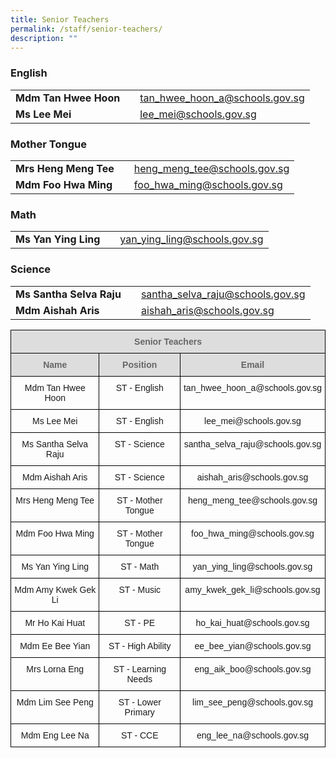 ```yaml
---
title: Senior Teachers
permalink: /staff/senior-teachers/
description: ""
---
```

### English

|  |  |  |
| -------- | -------- | -------- |
| **Mdm Tan Hwee Hoon**    |     | <a href="tan_hwee_hoon_a@schools.gov.sg">tan_hwee_hoon_a@schools.gov.sg</a>     |
| **Ms Lee Mei**    |     | <a href="lee_mei@schools.gov.sg">lee_mei@schools.gov.sg</a>     |

### Mother Tongue

|  |  |  |
| -------- | -------- | -------- |
| **Mrs Heng Meng Tee**    |     | <a href="heng_meng_tee@schools.gov.sg">heng_meng_tee@schools.gov.sg</a>     |
| **Mdm Foo Hwa Ming**    |     | <a href="foo_hwa_ming@schools.gov.sg">foo_hwa_ming@schools.gov.sg</a>     |

### Math

|  |  |  |
| -------- | -------- | -------- |
| **Ms Yan Ying Ling**    |     | <a href="yan_ying_ling@schools.gov.sg">yan_ying_ling@schools.gov.sg</a>     |

### Science

|  |  |  |
| -------- | -------- | -------- |
| **Ms Santha Selva Raju**    |     | <a href="santha_selva_raju@schools.gov.sg">santha_selva_raju@schools.gov.sg</a>     |
| **Mdm Aishah Aris**    |     | <a href="aishah_aris@schools.gov.sg">aishah_aris@schools.gov.sg</a>     |


<style type="text/css">
.tg  {border-collapse:collapse;border-spacing:0;}
.tg td{border-color:black;border-style:solid;border-width:1px;font-family:Arial, sans-serif;font-size:14px;
  overflow:hidden;padding:10px 5px;word-break:normal;}
.tg th{border-color:black;border-style:solid;border-width:1px;font-family:Arial, sans-serif;font-size:14px;
  font-weight:normal;overflow:hidden;padding:10px 5px;word-break:normal;}
.tg .tg-a4yv{background-color:#DDD;color:#666;font-weight:bold;text-align:center;vertical-align:top}
.tg .tg-baqh{text-align:center;vertical-align:top}
</style>
<table class="tg">
<thead>
  <tr>
    <th class="tg-a4yv" colspan="3">Senior Teachers </th>
  </tr>
</thead>
<tbody>
  <tr>
    <td class="tg-a4yv">Name</td>
    <td class="tg-a4yv">Position</td>
    <td class="tg-a4yv">Email</td>
  </tr>
  <tr>
    <td class="tg-baqh">Mdm Tan Hwee Hoon<br></td>
    <td class="tg-baqh">ST - English<br></td>
    <td class="tg-baqh">tan_hwee_hoon_a@schools.gov.sg<br></td>
  </tr>
  <tr>
    <td class="tg-baqh">Ms Lee Mei<br></td>
    <td class="tg-baqh">ST - English<br></td>
    <td class="tg-baqh">lee_mei@schools.gov.sg<br></td>
  </tr>
  <tr>
    <td class="tg-baqh">Ms Santha Selva Raju<br></td>
    <td class="tg-baqh">ST - Science<br></td>
    <td class="tg-baqh">santha_selva_raju@schools.gov.sg<br></td>
  </tr>
  <tr>
    <td class="tg-baqh">Mdm Aishah Aris<br></td>
    <td class="tg-baqh">ST - Science<br></td>
    <td class="tg-baqh">aishah_aris@schools.gov.sg<br></td>
  </tr>
  <tr>
    <td class="tg-baqh">Mrs Heng Meng Tee  </td>
    <td class="tg-baqh">ST - <span style="background-color:transparent">Mother Tongue</span> </td>
    <td class="tg-baqh">heng_meng_tee@schools.gov.sg</td>
  </tr>
  <tr>
    <td class="tg-baqh"> Mdm Foo Hwa Ming</td>
    <td class="tg-baqh">ST - <span style="background-color:transparent">Mother Tongue</span> </td>
    <td class="tg-baqh">foo_hwa_ming@schools.gov.sg</td>
  </tr>
  <tr>
    <td class="tg-baqh">Ms Yan Ying Ling  </td>
    <td class="tg-baqh">ST - Math  </td>
    <td class="tg-baqh">yan_ying_ling@schools.gov.sg</td>
  </tr>
  <tr>
    <td class="tg-baqh">Mdm Amy Kwek Gek Li </td>
    <td class="tg-baqh"> ST - Music </td>
    <td class="tg-baqh">amy_kwek_gek_li@schools.gov.sg</td>
  </tr>
  <tr>
    <td class="tg-baqh">Mr Ho Kai Huat </td>
    <td class="tg-baqh">ST - <span style="background-color:transparent">PE</span></td>
    <td class="tg-baqh">ho_kai_huat@schools.gov.sg</td>
  </tr>
  <tr>
    <td class="tg-baqh"> Mdm Ee Bee Yian</td>
    <td class="tg-baqh">ST - High Ability</td>
    <td class="tg-baqh">ee_bee_yian@schools.gov.sg</td>
  </tr>
  <tr>
    <td class="tg-baqh"> Mrs Lorna Eng</td>
    <td class="tg-baqh">ST - Learning Needs</td>
    <td class="tg-baqh">eng_aik_boo@schools.gov.sg</td>
  </tr>
  <tr>
    <td class="tg-baqh"> Mdm Lim See Peng</td>
    <td class="tg-baqh">ST - <span style="background-color:transparent">Lower Primary</span></td>
    <td class="tg-baqh">lim_see_peng@schools.gov.sg</td>
  </tr>
  <tr>
    <td class="tg-baqh">Mdm Eng Lee Na</td>
    <td class="tg-baqh"> ST - CCE</td>
    <td class="tg-baqh">eng_lee_na@schools.gov.sg</td>
  </tr>
</tbody>
</table>
